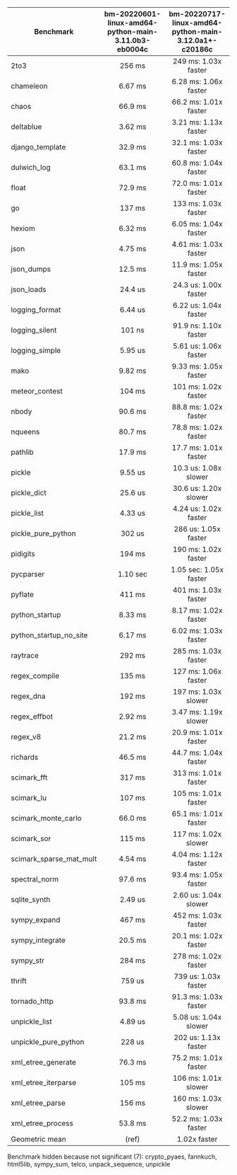 | Benchmark               | bm-20220601-linux-amd64-python-main-3.11.0b3-eb0004c | bm-20220717-linux-amd64-python-main-3.12.0a1+-c20186c |
|-------------------------|:----------------------------------------------------:|:-----------------------------------------------------:|
| 2to3                    | 256 ms                                               | 249 ms: 1.03x faster                                  |
| chameleon               | 6.67 ms                                              | 6.28 ms: 1.06x faster                                 |
| chaos                   | 66.9 ms                                              | 66.2 ms: 1.01x faster                                 |
| deltablue               | 3.62 ms                                              | 3.21 ms: 1.13x faster                                 |
| django_template         | 32.9 ms                                              | 32.1 ms: 1.03x faster                                 |
| dulwich_log             | 63.1 ms                                              | 60.8 ms: 1.04x faster                                 |
| float                   | 72.9 ms                                              | 72.0 ms: 1.01x faster                                 |
| go                      | 137 ms                                               | 133 ms: 1.03x faster                                  |
| hexiom                  | 6.32 ms                                              | 6.05 ms: 1.04x faster                                 |
| json                    | 4.75 ms                                              | 4.61 ms: 1.03x faster                                 |
| json_dumps              | 12.5 ms                                              | 11.9 ms: 1.05x faster                                 |
| json_loads              | 24.4 us                                              | 24.3 us: 1.00x faster                                 |
| logging_format          | 6.44 us                                              | 6.22 us: 1.04x faster                                 |
| logging_silent          | 101 ns                                               | 91.9 ns: 1.10x faster                                 |
| logging_simple          | 5.95 us                                              | 5.61 us: 1.06x faster                                 |
| mako                    | 9.82 ms                                              | 9.33 ms: 1.05x faster                                 |
| meteor_contest          | 104 ms                                               | 101 ms: 1.02x faster                                  |
| nbody                   | 90.6 ms                                              | 88.8 ms: 1.02x faster                                 |
| nqueens                 | 80.7 ms                                              | 78.8 ms: 1.02x faster                                 |
| pathlib                 | 17.9 ms                                              | 17.7 ms: 1.01x faster                                 |
| pickle                  | 9.55 us                                              | 10.3 us: 1.08x slower                                 |
| pickle_dict             | 25.6 us                                              | 30.6 us: 1.20x slower                                 |
| pickle_list             | 4.33 us                                              | 4.24 us: 1.02x faster                                 |
| pickle_pure_python      | 302 us                                               | 286 us: 1.05x faster                                  |
| pidigits                | 194 ms                                               | 190 ms: 1.02x faster                                  |
| pycparser               | 1.10 sec                                             | 1.05 sec: 1.05x faster                                |
| pyflate                 | 411 ms                                               | 401 ms: 1.03x faster                                  |
| python_startup          | 8.33 ms                                              | 8.17 ms: 1.02x faster                                 |
| python_startup_no_site  | 6.17 ms                                              | 6.02 ms: 1.03x faster                                 |
| raytrace                | 292 ms                                               | 285 ms: 1.03x faster                                  |
| regex_compile           | 135 ms                                               | 127 ms: 1.06x faster                                  |
| regex_dna               | 192 ms                                               | 197 ms: 1.03x slower                                  |
| regex_effbot            | 2.92 ms                                              | 3.47 ms: 1.19x slower                                 |
| regex_v8                | 21.2 ms                                              | 20.9 ms: 1.01x faster                                 |
| richards                | 46.5 ms                                              | 44.7 ms: 1.04x faster                                 |
| scimark_fft             | 317 ms                                               | 313 ms: 1.01x faster                                  |
| scimark_lu              | 107 ms                                               | 105 ms: 1.01x faster                                  |
| scimark_monte_carlo     | 66.0 ms                                              | 65.1 ms: 1.01x faster                                 |
| scimark_sor             | 115 ms                                               | 117 ms: 1.02x slower                                  |
| scimark_sparse_mat_mult | 4.54 ms                                              | 4.04 ms: 1.12x faster                                 |
| spectral_norm           | 97.6 ms                                              | 93.4 ms: 1.05x faster                                 |
| sqlite_synth            | 2.49 us                                              | 2.60 us: 1.04x slower                                 |
| sympy_expand            | 467 ms                                               | 452 ms: 1.03x faster                                  |
| sympy_integrate         | 20.5 ms                                              | 20.1 ms: 1.02x faster                                 |
| sympy_str               | 284 ms                                               | 278 ms: 1.02x faster                                  |
| thrift                  | 759 us                                               | 739 us: 1.03x faster                                  |
| tornado_http            | 93.8 ms                                              | 91.3 ms: 1.03x faster                                 |
| unpickle_list           | 4.89 us                                              | 5.08 us: 1.04x slower                                 |
| unpickle_pure_python    | 228 us                                               | 202 us: 1.13x faster                                  |
| xml_etree_generate      | 76.3 ms                                              | 75.2 ms: 1.01x faster                                 |
| xml_etree_iterparse     | 105 ms                                               | 106 ms: 1.01x slower                                  |
| xml_etree_parse         | 156 ms                                               | 160 ms: 1.03x slower                                  |
| xml_etree_process       | 53.8 ms                                              | 52.2 ms: 1.03x faster                                 |
| Geometric mean          | (ref)                                                | 1.02x faster                                          |

Benchmark hidden because not significant (7): crypto_pyaes, fannkuch, html5lib, sympy_sum, telco, unpack_sequence, unpickle
